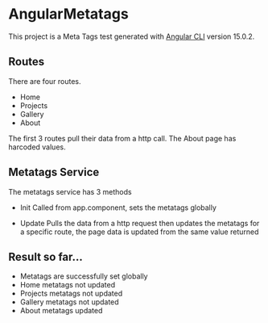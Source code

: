 # AngularMetatags

This project is a Meta Tags test generated with [Angular CLI](https://github.com/angular/angular-cli) version 15.0.2.

## Routes

There are four routes. 
- Home
- Projects
- Gallery
- About

The first 3 routes pull their data from a http call.
The About page has harcoded values.

## Metatags Service

The metatags service has 3 methods

- Init
Called from app.component, sets the metatags globally

- Update
Pulls the data from a http request then updates the metatags for a specific route, the page data is updated from the same value returned

## Result so far...
- Metatags are successfully set globally
- Home metatags not updated
- Projects metatags not updated
- Gallery metatags not updated
- About metatags updated


